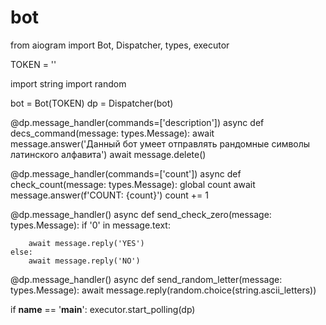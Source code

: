
# bot
from aiogram import Bot, Dispatcher, types, executor

TOKEN = ''

import string
import random

bot = Bot(TOKEN)
dp = Dispatcher(bot)


@dp.message_handler(commands=['description'])
async def decs_command(message: types.Message):
    await message.answer('Данный бот умеет отправлять рандомные символы латинского алфавита')
    await message.delete()

@dp.message_handler(commands=['count'])
async def check_count(message: types.Message):
    global count
    await message.answer(f'COUNT: {count}')
    count += 1


@dp.message_handler()
async def send_check_zero(message: types.Message):
    if '0' in message.text:
    
        await message.reply('YES')
    else:
        await message.reply('NO')
    

@dp.message_handler()
async def send_random_letter(message: types.Message):
    await message.reply(random.choice(string.ascii_letters))



if __name__ == '__main__':
    executor.start_polling(dp)

